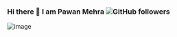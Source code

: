 ### Hi there 👋 I am Pawan Mehra ![GitHub followers](https://img.shields.io/github/followers/yourusername?style=social)
![image](https://github.com/Pawan-CEO/Pawan-CEO/assets/61104663/ef10f147-7e06-4680-80c6-b33de7682b83)
